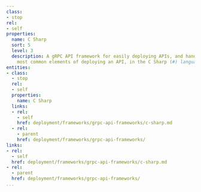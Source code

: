 ```yaml
---
class:
- stop
rel:
- self
properties:
  name: C Sharp
  sort: 5
  level: 3
  description: A gRPC API framework for easily deploying APIs, and handles all the
    most common elements of deploying an API, in the C Sharp (#) language.
entities:
- class:
  - stop
  rel:
  - self
  properties:
    name: C Sharp
  links:
  - rel:
    - self
    href: deployment/frameworks/grpc-api-frameworks/c-sharp.md
  - rel:
    - parent
    href: deployment/frameworks/grpc-api-frameworks/
links:
- rel:
  - self
  href: deployment/frameworks/grpc-api-frameworks/c-sharp.md
- rel:
  - parent
  href: deployment/frameworks/grpc-api-frameworks/
...
```

